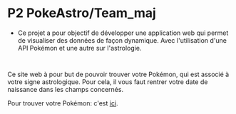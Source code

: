 # P2 PokeAstro/Team_maj

- <p>Ce projet a pour objectif de développer une application web qui permet de visualiser des données de façon dynamique. Avec l'utilisation d'une API Pokémon et une autre sur l'astrologie.</p>

<p><img align="center" alt="" src="https://github.com/Alexluu13/P2_Poke-Astro-maj/blob/master/pokeastro1.png"/></p>
<p><img align="center" alt="" src="https://github.com/Alexluu13/P2_Poke-Astro-maj/blob/master/pokeastro2.png"/></p>

<p>Ce site web à pour but de pouvoir trouver votre Pokémon, qui est associé à votre signe astrologique. Pour cela, il vous faut rentrer votre date de naissance dans les champs concernés.</p>

Pour trouver votre Pokémon: c'est [ici](https://alexluu13.github.io/P2_Poke-Astro-maj/).

